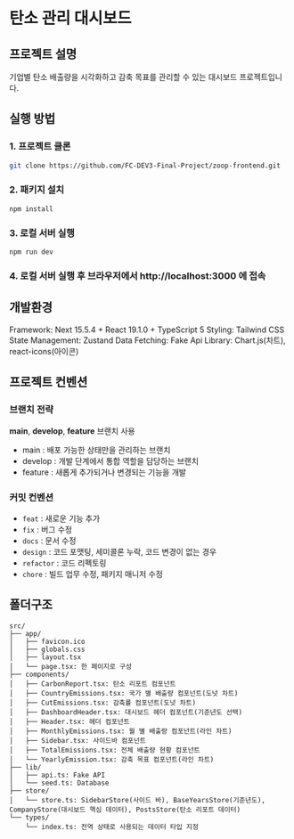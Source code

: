 # 탄소 관리 대시보드

## 프로젝트 설명
기업별 탄소 배출량을 시각화하고 감축 목표를 관리할 수 있는 대시보드 프로젝트입니다.


## 실행 방법

### 1. 프로젝트 클론
```bash
git clone https://github.com/FC-DEV3-Final-Project/zoop-frontend.git
```
### 2. 패키지 설치
```
npm install
```
### 3. 로컬 서버 실행
```
npm run dev
```
### 4. 로컬 서버 실행 후 브라우저에서 http://localhost:3000 에 접속


## 개발환경
Framework: Next 15.5.4 + React 19.1.0 + TypeScript 5
Styling: Tailwind CSS
State Management: Zustand
Data Fetching: Fake Api
Library: Chart.js(차트), react-icons(아이콘)


## 프로젝트 컨벤션
### 브랜치 전략
**main**, **develop**, **feature** 브랜치 사용
* main : 배포 가능한 상태만을 관리하는 브랜치
* develop : 개발 단계에서 통합 역할을 담당하는 브랜치
* feature : 새롭게 추가되거나 변경되는 기능을 개발

 
### 커밋 컨벤션
* `feat` : 새로운 기능 추가
* `fix` : 버그 수정
* `docs` : 문서 수정
* `design` : 코드 포맷팅, 세미콜론 누락, 코드 변경이 없는 경우
* `refactor` : 코드 리펙토링
* `chore` : 빌드 업무 수정, 패키지 매니저 수정


## 폴더구조
```
src/
├── app/
│   ├── favicon.ico
│   ├── globals.css
│   ├── layout.tsx
│   └── page.tsx: 한 페이지로 구성
├── components/
│   ├── CarbonReport.tsx: 탄소 리포트 컴포넌트
│   ├── CountryEmissions.tsx: 국가 별 배출량 컴포넌트(도넛 차트)
│   ├── CutEmissions.tsx: 감축률 컴포넌트(도넛 차트)
│   ├── DashboardHeader.tsx: 대시보드 헤더 컴포넌트(기준년도 선택)
│   ├── Header.tsx: 헤더 컴포넌트
│   ├── MonthlyEmissions.tsx: 월 별 배출량 컴포넌트(라인 차트)
│   ├── Sidebar.tsx: 사이드바 컴포넌트
│   ├── TotalEmissions.tsx: 전체 배출량 현황 컴포넌트
│   └── YearlyEmission.tsx: 감축 목표 컴포넌트(라인 차트)
├── lib/
│   ├── api.ts: Fake API
│   └── seed.ts: Database
├── store/
│   └── store.ts: SidebarStore(사이드 바), BaseYearsStore(기준년도), CompanyStore(대시보드 핵심 데이터), PostsStore(탄소 리포트 데이터)
└── types/
    └── index.ts: 전역 상태로 사용되는 데이터 타입 지정
```
